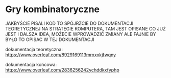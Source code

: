 # Gry kombinatoryczne
JAKBYŚCIE PISALI KOD TO SPÓJRZCIE DO DOKUMENTACJI TEORETYCZNEJ NA STRATEGIE KOMPUTERA, TAM JEST OPISANE CO JUŻ JEST I DALSZA IDEA, MOŻECIE WPROWADZIĆ ZMIANY ALE FAJNIE BY BYŁO TO OPISAC W TEJ DOKUMENTACJI

dokumentacja teoretyczna: https://www.overleaf.com/8929169113mrxxxkjfwqny

dokumentacja końcowa: https://www.overleaf.com/2836256242ychddkxfyphp
